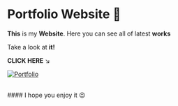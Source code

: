 # **Portfolio Website** 📱

**This** is my **Website**. Here you can see all of latest **works** 
<br />

Take a look at **it!** 
<br />

**CLICK HERE** ↘
<br />

[![Portfolio](https://user-images.githubusercontent.com/94147847/150810368-af9c1e12-65ae-4698-bf1e-b596003083d6.png)](https://bumboobee.github.io/PersonalWebsite/)

<br />
#### I hope you enjoy it 😉


